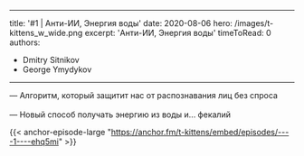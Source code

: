 
---
title: '#1 | Анти-ИИ, Энергия воды'
date: 2020-08-06
hero: /images/t-kittens_w_wide.png
excerpt: 'Анти-ИИ, Энергия воды'
timeToRead: 0
authors:
  - Dmitry Sitnikov
  - George Ymydykov
---

— Алгоритм, который защитит нас от распознавания лиц без спроса
<br/><br/>— Новый способ получать энергию из воды и... фекалий

{{< anchor-episode-large "https://anchor.fm/t-kittens/embed/episodes/----1----ehq5mi" >}}
